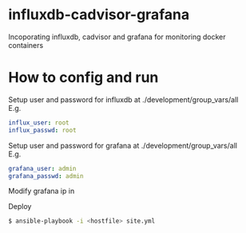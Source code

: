 # influxdb-cadvisor-grafana

Incoporating influxdb, cadvisor and grafana for monitoring docker containers

# How to config and run

Setup user and password for influxdb at ./development/group_vars/all  
E.g.
  ```yaml
  influx_user: root
  influx_passwd: root
  ```
Setup user and password for grafana at ./development/group_vars/all  
E.g.
  ```yaml
  grafana_user: admin
  grafana_passwd: admin
  ```
Modify grafana ip in <hostfile>  

Deploy
  ```bash
  $ ansible-playbook -i <hostfile> site.yml
  ```
